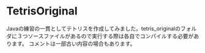 # TetrisOriginal
Javaの練習の一貫としてテトリスを作成してみました。tetris_originalのフォルダに３つソースファイルがあるので実行する際は各自でコンパイルする必要があります。
コメントは一部古い内容の場合もあります。

